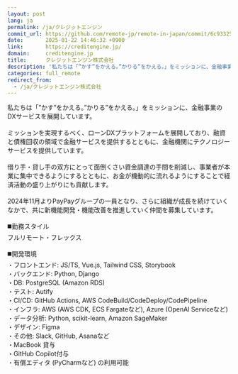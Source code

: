 ```yaml
---
layout: post
lang: ja
permalink: /ja/クレジットエンジン
commit_url: https://github.com/remote-jp/remote-in-japan/commit/6c9332500d6525982e094aff5dd2cd8a313d688c
date:       2025-01-22 14:46:32 +0900
link:       https://creditengine.jp/
domain:     creditengine.jp
title:      クレジットエンジン株式会社
description: '私たちは「”かす”をかえる。”かりる”をかえる。」をミッションに、金融事業のDXサービスを展開しています。  ミッションを実現するべく、ローンDXプラットフォームを展開しており、融資と債権回収の領域で金融サービスを提供するとともに、金融機関にテクノロジーサービスを提供しています。  借り手・貸し手の双方にとって面倒くさい資金調達の手間を削減し、事業者が本業に集中できるようにするとともに、お金が機動的に流れるようにすることで経済活動の盛り上がりにも貢献します。  2024年11月よりPayPayグループの一員となり、さらに組織が成長を続けていくなかで、共に新機能開発・機能改善を推進していく仲間を募集しています。  ◼️勤務スタイル フルリモート・フレックス  ◼️開発環境 ・フロントエンド: JS/TS, Vue.js, Tailwind CSS, Storybook ・バックエンド: Python, Django ・DB: PostgreSQL (Amazon RDS) ・テスト: Autify ・CI/CD: GitHub Actions, AWS CodeBuild/CodeDeploy/CodePipeline ・インフラ: AWS (AWS CDK, ECS Fargateなど), Azure (OpenAI Serviceなど) ・データ分析: Python, scikit-learn, Amazon SageMaker ・デザイン: Figma ・その他: Slack, GitHub, Asanaなど ・MacBook 貸与 ・GitHub Copilot付与 ・有償エディタ (PyCharmなど) の利用可能'
categories: full_remote
redirect_from:
  - /ja/クレジットエンジン株式会社
---
```


<p>私たちは「”かす”をかえる。”かりる”をかえる。」をミッションに、金融事業のDXサービスを展開しています。<br /><br />ミッションを実現するべく、ローンDXプラットフォームを展開しており、融資と債権回収の領域で金融サービスを提供するとともに、金融機関にテクノロジーサービスを提供しています。<br /><br />借り手・貸し手の双方にとって面倒くさい資金調達の手間を削減し、事業者が本業に集中できるようにするとともに、お金が機動的に流れるようにすることで経済活動の盛り上がりにも貢献します。<br /><br />2024年11月よりPayPayグループの一員となり、さらに組織が成長を続けていくなかで、共に新機能開発・機能改善を推進していく仲間を募集しています。<br /><br />◼️勤務スタイル<br />フルリモート・フレックス<br /><br />◼️開発環境<br />・フロントエンド: JS/TS, Vue.js, Tailwind CSS, Storybook<br />・バックエンド: Python, Django<br />・DB: PostgreSQL (Amazon RDS)<br />・テスト: Autify<br />・CI/CD: GitHub Actions, AWS CodeBuild/CodeDeploy/CodePipeline<br />・インフラ: AWS (AWS CDK, ECS Fargateなど), Azure (OpenAI Serviceなど)<br />・データ分析: Python, scikit-learn, Amazon SageMaker<br />・デザイン: Figma<br />・その他: Slack, GitHub, Asanaなど<br />・MacBook 貸与<br />・GitHub Copilot付与<br />・有償エディタ (PyCharmなど) の利用可能</p>
